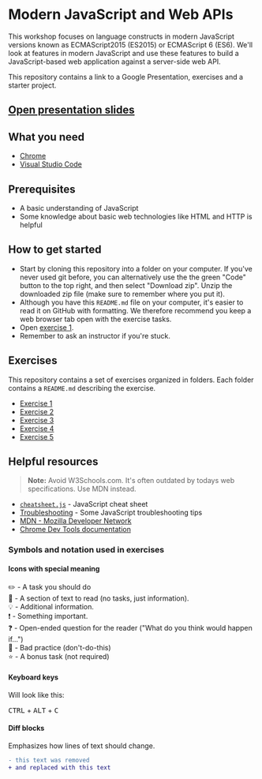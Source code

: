 # Modern JavaScript and Web APIs

This workshop focuses on language constructs in modern JavaScript versions known as ECMAScript2015 (ES2015) or ECMAScript 6 (ES6). We'll look at features in modern JavaScript and use these features to build a JavaScript-based web application against a server-side web API.

This repository contains a link to a Google Presentation, exercises and a starter project.

## [Open presentation slides](https://docs.google.com/presentation/d/10bc6OEkFzcJTKfR-xgSEIyHSSifHl4YKZhWn1o-bi9Q/edit?usp=sharing)

## What you need

* [Chrome](https://www.google.com/chrome)
* [Visual Studio Code](https://code.visualstudio.com)

## Prerequisites

* A basic understanding of JavaScript
* Some knowledge about basic web technologies like HTML and HTTP is helpful

## How to get started

* Start by cloning this repository into a folder on your computer. If you've never used git before, you can alternatively use the the green "Code" button to the top right, and then select "Download zip". Unzip the downloaded zip file (make sure to remember where you put it).
* Although you have this `README.md` file on your computer, it's easier to read it on GitHub with formatting. We therefore recommend you keep a web browser tab open with the exercise tasks.
* Open [exercise 1](./exercise-1/README.md/).
* Remember to ask an instructor if you're stuck.

## Exercises

This repository contains a set of exercises organized in folders. Each folder contains a `README.md` describing the exercise.

* [Exercise 1](./exercise-1/README.md)
* [Exercise 2](./exercise-2/README.md)
* [Exercise 3](./exercise-3/README.md)
* [Exercise 4](./exercise-4/README.md)
* [Exercise 5](./exercise-5/README.md)

## Helpful resources

> **Note:** Avoid W3Schools.com. It's often outdated by todays web specifications. Use MDN instead.

* [`cheatsheet.js`](./cheatsheet.js) - JavaScript cheat sheet
* [Troubleshooting](./troubleshooting.md) - Some JavaScript troubleshooting tips
* [MDN - Mozilla Developer Network](https://developer.mozilla.org/en-US/)
* [Chrome Dev Tools documentation](https://developers.google.com/web/tools/chrome-devtools/)


### Symbols and notation used in exercises

#### Icons with special meaning

:pencil2: - A task you should do  
:book: - A section of text to read (no tasks, just information).  
:bulb: - Additional information.  
:exclamation: - Something important.  
:question: - Open-ended question for the reader ("What do you think would happen if...")  
:poop: - Bad practice (don't-do-this)  
:star: - A bonus task (not required)  

#### Keyboard keys

Will look like this:

<kbd>CTRL</kbd> + <kbd>ALT</kbd> + <kbd>C</kbd>

#### Diff blocks

Emphasizes how lines of text should change.

```diff
- this text was removed
+ and replaced with this text
```
